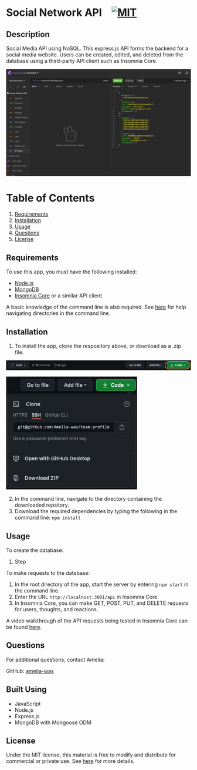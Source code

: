 # Social Network API &nbsp;&nbsp;&nbsp;[![MIT](https://img.shields.io/badge/license-MIT-yellow?style=for-the-badge)](https://shields.io/)

## Description

Social Media API using NoSQL. This express.js API forms the backend for a social media website. Users can be created, edited, and deleted from the database using a third-party API client such as Insomnia Core. 

![App screenshot](./assets/images/social-network-api-screenshot.png)

# Table of Contents
1. [Requirements](#requirements)
2. [Installation](#installation)
3. [Usage](#usage)
4. [Questions](#questions)
5. [License](#license)

## Requirements
To use this app, you must have the following installed:
- [Node.js](https://nodejs.org/en/)
- [MongoDB](https://dev.mysql.com/downloads/mysql/)
- [Insomnia Core](https://insomnia.rest/products/insomnia) or a similar API client.

A basic knowledge of the command line is also required. See [here](https://datacarpentry.org/shell-genomics/02-the-filesystem/index.html) for help navigating directories in the command line.

## Installation

1. To install the app, clone the respository above, or download as a .zip file.

![Image of download button](./assets/images/installation-1.png)

![Download options](./assets/images/installation-2.png)

2. In the command line, navigate to the directory containing the downloaded repsitory.
3. Download the required dependencies by typing the following in the command line: `npm install`

## Usage
To create the database:
1. Step 

To make requests to the database:
1. In the root directory of the app, start the server by entering `npm start` in the command line.
2. Enter the URL `http://localhost:3001/api` in Insomnia Core.
3. In Insomnia Core, you can make GET, POST, PUT, and DELETE requests for users, thoughts, and reactions.

A video walkthrough of the API requests being tested in Insomnia Core can be found [here](https://drive.google.com/file/d/1f4tVzQpUijBDjdZnTxcCW1WMFDQNAxcE/view?usp=sharing).

## Questions
For additional questions, contact Amelia:

GitHub: [amelia-was](https://github.com/amelia-was)

## Built Using
- JavaScript
- Node.js
- Express.js
- MongoDB with Mongoose ODM

## License
Under the MIT license, this material is free to modify and distribute for commercial or private use. See [here](https://opensource.org/licenses/MIT) for more details.
